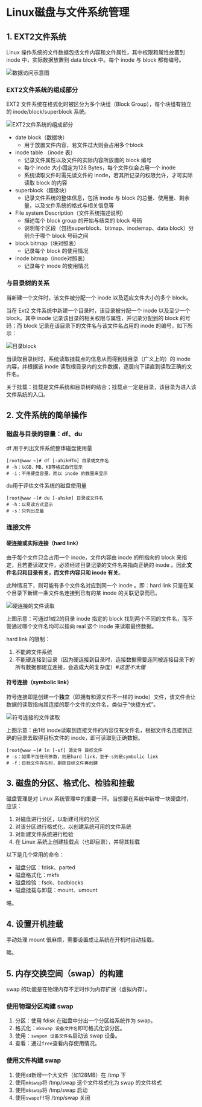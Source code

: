 # Linux磁盘与文件系统管理
## 1. EXT2文件系统

Linux 操作系统的文件数据包括文件内容和文件属性，其中权限和属性放置到 inode 中，实际数据放置到 data block 中。每个 inode 与 block 都有编号。

![数据访问示意图](http://cn.linux.vbird.org/linux_basic/0230filesystem_files/filesystem-1.jpg)


### EXT2文件系统的组成部分

EXT2 文件系统在格式化时被区分为多个块组（Block Group），每个块组有独立的 inode/block/superblock 系统。

![EXT2文件系统的组成部分](http://cn.linux.vbird.org/linux_basic/0230filesystem_files/ext2_filesystem.jpg)

- date block（数据块）
	- 用于放置文件内容，若文件过大则会占用多个block
- inode table （inode 表）
	- 记录文件属性以及文件的实际内容所放置的 block 编号
	- 每个 inode 大小固定为128 Bytes，每个文件仅会占用一个 inode
	- 系统读取文件时需先读文件的 inode，若其所记录的权限允许，才可实际读取 block 的内容
- superblock（超级块）
	- 记录文件系统的整体信息，包括 inode 与 block 的总量、使用量、剩余量，以及文件系统的格式与相关信息等 
- File system Description（文件系统描述说明）
	- 描述每个 block group 的开始与结束的 block 号码
    - 说明每个区段（包括superblock、bitmap、inodemap、data block）分别介于哪个 block 号码之间
- block bitmap（块对照表）
	- 记录每个 block 的使用情况
- inode bitmap（inode对照表）
    - 记录每个 inode 的使用情况

### 与目录树的关系
当新建一个文件时，该文件被分配一个 inode 以及适应文件大小的多个 block。

当在 Ext2 文件系统中新建一个目录时，该目录被分配一个 inode 以及至少一个 block。其中 inode 记录该目录的相关权限与属性，并记录分配到的 block 的号码；而 block 记录在该目录下的文件名与该文件名占用的 inode 的编号，如下所示：

![目录block](http://cn.linux.vbird.org/linux_basic/0230filesystem_files/dir_block.jpg)

当读取目录树时，系统读取挂载点的信息从而得到根目录（广义上的）的 inode 内容，并根据该 inode 读取根目录内的文件数据，逐层向下读直到读取正确的文件名。

关于挂载：挂载是文件系统和目录树的结合；挂载点一定是目录，该目录为进入该文件系统的入口。


## 2. 文件系统的简单操作

### 磁盘与目录的容量：df、du
df 用于列出文件系统整体磁盘使用量
```
[root@www ~]# df [-ahikHTm] 目录或文件名
# -h：以GB、MB、KB等格式自行显示
# -i：不用硬盘容量，而以 inode 的数量来显示
```
du用于评估文件系统的磁盘使用量
```
[root@www ~]# du [-ahskm] 目录或文件名
# -h：以易读方式显示
# -s：只列出总量
```

### 连接文件

#### 硬连接或实际连接（hard link）
由于每个文件只会占用一个 inode，文件内容由 inode 的所指向的 block 来指定，且若要读取文件，必须经过目录记录的文件名来指向正确的 inode 。因此**文件名只和目录有关，而文件内容只和 inode 有关**。

此种情况下，则可能有多个文件名对应到同一个 inode 。即：hard link 只是在某个目录下新建一条文件名连接到已有的某 inode 的关联记录而已。

![硬连接的文件读取](http://cn.linux.vbird.org/linux_basic/0230filesystem_files/hard_link1.gif)

上图示意：可通过1或2的目录 inode 指定的 block 找到两个不同的文件名，而不管通过哪个文件名均可以指向 real 这个 inode 来读取最终数据。

hard link 的限制：
1. 不能跨文件系统
2. 不能硬连接到目录（因为硬连接到目录时，连接数据需要连同被连接目录下的所有数据都建立连接，会造成大的复杂度）*#这里不太懂*

#### 符号连接（symbolic link）
符号连接即是创建一个**独立**（即拥有和源文件不一样的 inode）文件，该文件会让数据的读取指向其连接的那个文件的文件名，类似于“快捷方式”。

![符号连接的文件读取](http://cn.linux.vbird.org/linux_basic/0230filesystem_files/symbolic_link1.gif)

上图示意：由1号 inode读取到连接文件的内容仅有文件名，根据文件名连接到正确的目录去取得目标文件的 inode，即可读取到正确数据。

```
[root@www ~]# ln [-sf] 源文件 目标文件
# -s：如果不加任何参数，则是hard link，至于-s则是symbolic link
# -f：目标文件存在时，删除目标文件再创建
```

## 3. 磁盘的分区、格式化、检验和挂载

磁盘管理是对 Linux 系统管理中的重要一环。当想要在系统中新增一块硬盘时，应该：

1. 对磁盘进行分区，以新建可用的分区
2. 对该分区进行格式化，以创建系统可用的文件系统
3. 对新建文件系统进行检验
4. 在 Linux 系统上创建挂载点（也即目录），并将其挂载

以下是几个常用的命令：

- 磁盘分区：fdisk、parted
- 磁盘格式化：mkfs
- 磁盘检验：fsck、badblocks
- 磁盘挂载与卸载：mount、umount

略。

## 4. 设置开机挂载

手动处理 mount 很麻烦，需要设置成让系统在开机时自动挂载。

略。

## 5. 内存交换空间（swap）的构建

swap 的功能是在物理内存不足时作为内存扩展（虚拟内存）。

### 使用物理分区构建 swap
1. 分区：使用 fdisk 在磁盘中分出一个分区给系统作为 swap。
2. 格式化：`mkswap 设备文件名`即可格式化该分区。
3. 使用：`swapon 设备文件名`启动该 swap 设备。
4. 查看：通过`free`查看内存使用情况。

### 使用文件构建 swap
1. 使用`dd`新增一个大文件（如128MB）在 /tmp 下
2. 使用`mkswap`将 /tmp/swap 这个文件格式化为 swap 的文件格式
3. 使用`mkswap`将 /tmp/swap 启动
4. 使用`swapoff`将 /tmp/swap 关闭

